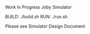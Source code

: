 Work In Progress Joby Simulator

BUILD: ./build.sh
RUN: ./run.sh

Please see Simulator Design Document
